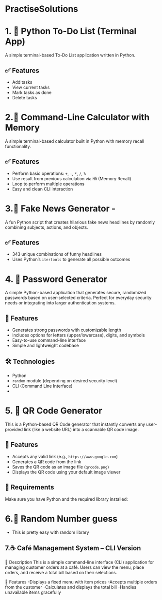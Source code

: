 # PractiseSolutions
# 1. 📝 Python To-Do List (Terminal App)

A simple terminal-based To-Do List application written in Python.

## ✅ Features
- Add tasks
- View current tasks
- Mark tasks as done
- Delete tasks


# 2.🧮 Command-Line Calculator with Memory

A simple terminal-based calculator built in Python with memory recall functionality.

## ✅ Features
- Perform basic operations: `+`, `-`, `*`, `/`, `%`
- Use result from previous calculation via `MR` (Memory Recall)
- Loop to perform multiple operations
- Easy and clean CLI interaction

 # 3.📰 **Fake News Generator -**


A fun Python script that creates hilarious fake news headlines by randomly combining subjects, actions, and objects.


## ✅ Features
- 343 unique combinations of funny headlines
- Uses Python’s `itertools` to generate all possible outcomes


# 4. 🔐 Password Generator

A simple Python-based application that generates secure, randomized passwords based on user-selected criteria. Perfect for everyday security needs or integrating into larger authentication systems.

## 🚀 Features

- Generates strong passwords with customizable length
- Includes options for letters (upper/lowercase), digits, and symbols
- Easy-to-use command-line interface
- Simple and lightweight codebase

## 🛠️ Technologies
- Python
- `random` module (depending on desired security level)
- CLI (Command Line Interface)
- 

# 5. 🧾 QR Code Generator

This is a Python-based QR Code generator that instantly converts any user-provided link (like a website URL) into a scannable QR code image.

## 🚀 Features

- Accepts any valid link (e.g., `https://www.google.com`)
- Generates a QR code from the link
- Saves the QR code as an image file (`qrcode.png`)
- Displays the QR code using your default image viewer

## 🧰 Requirements

Make sure you have Python and the required library installed:

# 6.🧮 Random Number guess

- This is pretty easy with random library

## 7.☕ Café Management System – CLI Version
📌 Description
This is a simple command-line interface (CLI) application for managing customer orders at a café. Users can view the menu, place orders, and receive a total bill based on their selections.

🚀 Features
-Displays a fixed menu with item prices
-Accepts multiple orders from the customer
-Calculates and displays the total bill
-Handles unavailable items gracefully



